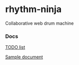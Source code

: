 rhythm-ninja
============

Collaborative web drum machine

### Docs

[TODO list](//github.com/ggoodwin37/rhythm-ninja/blob/master/docs/TODO.md)

[Sample document](//github.com/ggoodwin37/rhythm-ninja/blob/master/docs/set1.md)
